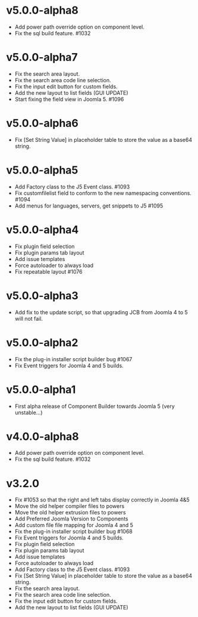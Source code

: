 # v5.0.0-alpha8

- Add power path override option on component level.
- Fix the sql build feature. #1032

# v5.0.0-alpha7

- Fix the search area layout.
- Fix the search area code line selection.
- Fix the input edit button for custom fields.
- Add the new layout to list fields (GUI UPDATE)
- Start fixing the field view in Joomla 5. #1096

# v5.0.0-alpha6

- Fix [Set String Value] in placeholder table to store the value as a base64 string.

# v5.0.0-alpha5

- Add Factory class to the J5 Event class. #1093
- Fix customfilelist field to conform to the new namespacing conventions. #1094
- Add menus for languages, servers, get snippets to J5 #1095

# v5.0.0-alpha4

- Fix plugin field selection
- Fix plugin params tab layout
- Add issue templates
- Force autoloader to always load
- Fix repeatable layout #1076

# v5.0.0-alpha3

- Add fix to the update script, so that upgrading JCB from Joomla 4 to 5 will not fail.

# v5.0.0-alpha2

- Fix the plug-in installer script builder bug #1067
- Fix Event triggers for Joomla 4 and 5 builds.

# v5.0.0-alpha1

- First alpha release of Component Builder towards Joomla 5 (very unstable...)

# v4.0.0-alpha8

- Add power path override option on component level.
- Fix the sql build feature. #1032

# v3.2.0

- Fix #1053 so that the right and left tabs display correctly in Joomla 4&5
- Move the old helper compiler files to powers
- Move the old helper extrusion files to powers
- Add Preferred Joomla Version to Components
- Add custom file file mapping for Joomla 4 and 5
- Fix the plug-in installer script builder bug #1068
- Fix Event triggers for Joomla 4 and 5 builds.
- Fix plugin field selection
- Fix plugin params tab layout
- Add issue templates
- Force autoloader to always load
- Add Factory class to the J5 Event class. #1093
- Fix [Set String Value] in placeholder table to store the value as a base64 string.
- Fix the search area layout.
- Fix the search area code line selection.
- Fix the input edit button for custom fields.
- Add the new layout to list fields (GUI UPDATE)